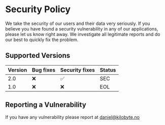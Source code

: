 # Security Policy

We take the security of our users and their data very seriously. If you believe you have found a security vulnerability in any of our applications, please let us know right away. We investigate all legitimate reports and do our best to quickly fix the problem.

## Supported Versions

| Version | Bug fixes          | Security fixes     | Status |
|---------|--------------------|--------------------|--------|
| 2.0     | :x:                | :white_check_mark: | SEC    |
| 1.0     | :x:                | :x:                | EOL    |


## Reporting a Vulnerability

If you have any vulnerability please report at daniel@kilobyte.no
